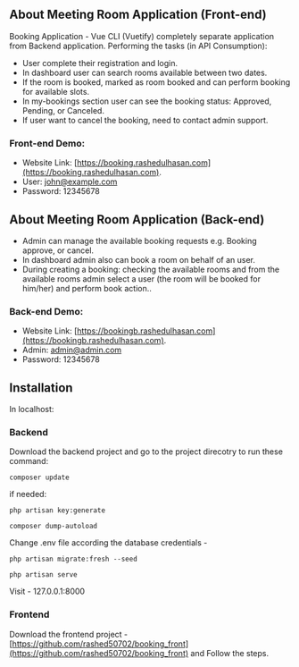 ## About Meeting Room Application (Front-end)
Booking Application - Vue CLI (Vuetify) completely separate application from Backend application. Performing the tasks (in API Consumption):

- User complete their registration and login.
- In dashboard user can search rooms available between two dates.
- If the room is booked, marked as room booked and can perform booking for available slots.
- In my-bookings section user can see the booking status: Approved, Pending, or Canceled.
- If user want to cancel the booking, need to contact admin support.

### Front-end Demo:
- Website Link: [https://booking.rashedulhasan.com](https://booking.rashedulhasan.com).
- User: john@example.com
- Password: 12345678




## About Meeting Room Application (Back-end)

- Admin can manage the available booking requests e.g. Booking approve, or cancel.
- In dashboard admin also can book a room on behalf of an user.
- During creating a booking: checking the available rooms and from the available rooms admin select a user (the room will be booked for him/her) and perform book action..

### Back-end Demo:
- Website Link: [https://bookingb.rashedulhasan.com](https://bookingb.rashedulhasan.com).
- Admin: admin@admin.com
- Password: 12345678


## Installation

In localhost:

### Backend
Download the backend project and go to the project direcotry to run these command:
```
composer update
```

if needed:
```
php artisan key:generate
```

```
composer dump-autoload
```

Change .env file according the database credentials -
```
php artisan migrate:fresh --seed
```

```
php artisan serve
```
Visit - 127.0.0.1:8000


### Frontend
Download the frontend project - [https://github.com/rashed50702/booking_front](https://github.com/rashed50702/booking_front) and Follow the steps.